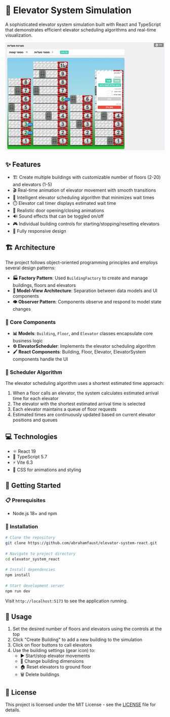 # 🏢 Elevator System Simulation

A sophisticated elevator system simulation built with React and TypeScript that demonstrates efficient elevator scheduling algorithms and real-time visualization.

![Elevator System](./public/screenshot.png)

## ✨ Features

- 🏗️ Create multiple buildings with customizable number of floors (2-20) and elevators (1-5)
- 🎬 Real-time animation of elevator movement with smooth transitions
- 🧠 Intelligent elevator scheduling algorithm that minimizes wait times
- ⏱️ Elevator call timer displays estimated wait time
- 🚪 Realistic door opening/closing animations
- 🔊 Sound effects that can be toggled on/off
- 🎮 Individual building controls for starting/stopping/resetting elevators
- 📱 Fully responsive design

## 🏗️ Architecture

The project follows object-oriented programming principles and employs several design patterns:

- **🏭 Factory Pattern**: Used `BuildingFactory` to create and manage buildings, floors and elevators
- **🔄 Model-View Architecture**: Separation between data models and UI components
- **👁️ Observer Pattern**: Components observe and respond to model state changes

### 🧩 Core Components

- **📊 Models**: `Building`, `Floor`, and `Elevator` classes encapsulate core business logic
- **⚙️ ElevatorScheduler**: Implements the elevator scheduling algorithm
- **🖌️ React Components**: Building, Floor, Elevator, ElevatorSystem components handle the UI

### 🧮 Scheduler Algorithm

The elevator scheduling algorithm uses a shortest estimated time approach:
1. When a floor calls an elevator, the system calculates estimated arrival time for each elevator
2. The elevator with the shortest estimated arrival time is selected
3. Each elevator maintains a queue of floor requests
4. Estimated times are continuously updated based on current elevator positions and queues

## 💻 Technologies

- ⚛️ React 19
- 📘 TypeScript 5.7
- ⚡ Vite 6.3
- 🎨 CSS for animations and styling

## 🚀 Getting Started

### 📋 Prerequisites

- Node.js 18+ and npm

### 🔧 Installation

```bash
# Clone the repository
git clone https://github.com/abrahamfaust/elevator-system-react.git

# Navigate to project directory
cd elevator_system_react

# Install dependencies
npm install

# Start development server
npm run dev
```

Visit `http://localhost:5173` to see the application running.

## 📖 Usage

1. Set the desired number of floors and elevators using the controls at the top
2. Click "Create Building" to add a new building to the simulation
3. Click on floor buttons to call elevators
4. Use the building settings (gear icon) to:
   - ▶️ Start/stop elevator movements
   - 🔄 Change building dimensions
   - 🏠 Reset elevators to ground floor
   - 🗑️ Delete buildings

## 📄 License

This project is licensed under the MIT License - see the [LICENSE](LICENSE) file for details.
